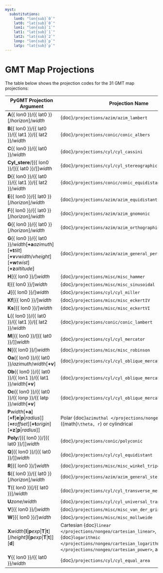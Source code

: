 ```yaml
---
myst:
  substitutions:
    lon0: "lon{sub}`0`"
    lat0: "lat{sub}`0`"
    lon1: "lon{sub}`1`"
    lat1: "lat{sub}`1`"
    lat2: "lat{sub}`2`"
    lonp: "lon{sub}`p`"
    latp: "lat{sub}`p`"
---
```


# GMT Map Projections

The table below shows the projection codes for the 31 GMT map projections:

| PyGMT Projection Argument | Projection Name |
| --- | --- |
| **A**{{ lon0 }}/{{ lat0 }}[/*horizon*]/*width*              | {doc}`/projections/azim/azim_lambert` |
| **B**{{ lon0 }}/{{ lat0 }}/{{ lat1 }}/{{ lat2 }}/*width*    | {doc}`/projections/conic/conic_albers` |
| **C**{{ lon0 }}/{{ lat0 }}/*width*                          | {doc}`/projections/cyl/cyl_cassini` |
| **Cyl_stere**/[{{ lon0 }}/[{{ lat0 }}/]]*width*             | {doc}`/projections/cyl/cyl_stereographic` |
| **D**{{ lon0 }}/{{ lat0 }}/{{ lat1 }}/{{ lat2 }}/*width*    | {doc}`/projections/conic/conic_equidistant` |
| **E**{{ lon0 }}/{{ lat0 }}[/*horizon*]/*width*              | {doc}`/projections/azim/azim_equidistant` |
| **F**{{ lon0 }}/{{ lat0 }}[/*horizon*]/*width*              | {doc}`/projections/azim/azim_gnomonic` |
| **G**{{ lon0 }}/{{ lat0 }}[/*horizon*]/*width*              | {doc}`/projections/azim/azim_orthographic` |
| **G**{{ lon0 }}/{{ lat0 }}/*width*[**+a***azimuth*][**+t***tilt*][**+v***vwidth*/*vheight*][**+w***twist*][**+z***altitude*] | {doc}`/projections/azim/azim_general_perspective` |
| **H**[{{ lon0 }}/]*width*                                   | {doc}`/projections/misc/misc_hammer` |
| **I**[{{ lon0 }}/]*width*                                   | {doc}`/projections/misc/misc_sinusoidal` |
| **J**[{{ lon0 }}/]*width*                                   | {doc}`/projections/cyl/cyl_miller` |
| **Kf**[{{ lon0 }}/]*width*                                  | {doc}`/projections/misc/misc_eckertIV` |
| **Ks**[{{ lon0 }}/]*width*                                  | {doc}`/projections/misc/misc_eckertVI` |
| **L**{{ lon0 }}/{{ lat0 }}/{{ lat1 }}/{{ lat2 }}/*width*    | {doc}`/projections/conic/conic_lambert` |
| **M**[{{ lon0 }}/[{{ lat0 }}/]]*width*                      | {doc}`/projections/cyl/cyl_mercator` |
| **N**[{{ lon0 }}/]*width*                                   | {doc}`/projections/misc/misc_robinson` |
| **Oa**{{ lon0 }}/{{ lat0 }}/*azimuth*/*width*[**+v**]       | {doc}`/projections/cyl/cyl_oblique_mercator_1` |
| **Ob**{{ lon0 }}/{{ lat0 }}/{{ lon1 }}/{{ lat1 }}/*width*[**+v**] | {doc}`/projections/cyl/cyl_oblique_mercator_2` |
| **Oc**{{ lon0 }}/{{ lat0 }}/{{ lonp }}/{{ latp }}/*width*[**+v**] | {doc}`/projections/cyl/cyl_oblique_mercator_3` |
| **P***width*[**+a**][**+f**[**e**\|**p**\|*radius*]][**+r***offset*][**+t***origin*][**+z**[**p**\|*radius*]] | Polar {doc}`azimuthal </projections/nongeo/polar>` ({math}`\theta, r`) or cylindrical |
| **Poly**/[{{ lon0 }}/[{{ lat0 }}/]]*width*                  | {doc}`/projections/conic/polyconic` |
| **Q**[{{ lon0 }}/[{{ lat0 }}/]]*width*                      | {doc}`/projections/cyl/cyl_equidistant` |
| **R**[{{ lon0 }}/]*width*                                   | {doc}`/projections/misc/misc_winkel_tripel` |
| **S**{{ lon0 }}/{{ lat0 }}[/*horizon*]/*width*              | {doc}`/projections/azim/azim_general_stereographic` |
| **T**{{ lon0 }}[/{{ lat0 }}]/*width*                        | {doc}`/projections/cyl/cyl_transverse_mercator` |
| **U***zone*/*width*                                         | {doc}`/projections/cyl/cyl_universal_transverse_mercator` |
| **V**[{{ lon0 }}/]*width*                                   | {doc}`/projections/misc/misc_van_der_grinten` |
| **W**[{{ lon0 }}/]*width*                                   | {doc}`/projections/misc/misc_mollweide` |
| **X***width*[**l**\|**p***exp*\|**T**\|**t**][/*height*[**l**\|**p***exp*\|**T**\|**t**]][**d**] | Cartesian {doc}`linear </projections/nongeo/cartesian_linear>`, {doc}`logarithmic </projections/nongeo/cartesian_logarithmic>`, {doc}`power </projections/nongeo/cartesian_power>`, and time |
| **Y**{{ lon0 }}/{{ lat0 }}/*width*                          | {doc}`/projections/cyl/cyl_equal_area` |
